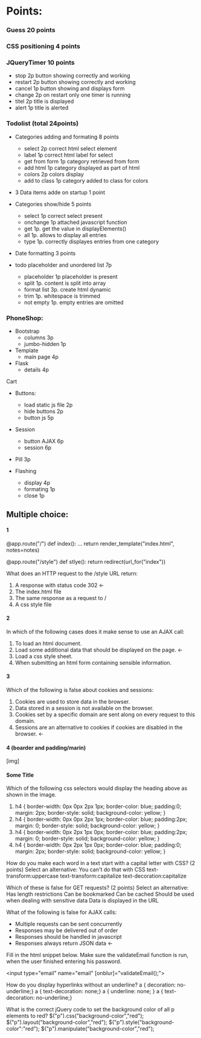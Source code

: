 # Points:
### Guess 20 points

### CSS positioning 4 points

### JQueryTimer 10 points
* stop      2p button showing correctly and working
* restart   2p button showing correctly and working
* cancel    1p button showing and displays form
* change    2p on restart only one timer is running
* titel     2p title is displayed
* alert     1p title is alerted

### Todolist  (total 24points)
- Categories adding and formating 8 points
    * select        2p  correct html select element
    * label         1p  correct html label for select
    * get from form 1p  category retrieved from form  
    * add html      1p  category displayed as part of html
    * colors        2p  colors display 
    * add to class  1p  category added to class for colors

- 3 Data items adde on startup 1 point

- Categories show/hide 5 points
    * select        1p  correct select present
    * onchange      1p  attached javascript function
    * get           1p. get the value in displayElements()
    * all           1p. allows to display all entries
    * type          1p. correctly displayes entries from one category
- Date formatting 3 points
- todo placeholder and unordered list  7p
    * placeholder   1p  placeholder is present
    * split         1p. content is split into array
    * format list   3p. create html dynamic
    * trim          1p. whitespace is trimmed
    * not empty     1p. empty entries are omitted

### PhoneShop:
- Bootstrap
    * columns      3p
    * jumbo-hidden 1p
- Template
    * main page    4p
- Flask
    * details<id>  4p

Cart
- Buttons:
    * load static js file 2p
    * hide buttons 2p
    * button js    5p

- Session
    * button AJAX  6p
    * session      6p
- Pill             3p

- Flashing
    * display      4p
    * formating    1p
    * close        1p

## Multiple choice:
#### 1

@app.route("/")
def index():
    ...
    return render_template("index.html", notes=notes)

@app.route("/style")
def stlye():
    return redirect(url_for("index"))

What does an HTTP request to the /style URL return:
1. A response with status code 302 <-
2. The index.html file
3. The same response as a request to /
4. A css style file

#### 2

In which of the following cases does it make sense to use an AJAX call:
1. To load an html document.
2. Load some additional data that should be displayed on the page. <-
3. Load a css style sheet.
4. When submitting an html form containing sensible information.

#### 3 

Which of the following is false about cookies and sessions:
1. Cookies are used to store data in the browser.
2. Data stored in a session is not available on the browser.
3. Cookies set by a specific domain are sent along on every request to this domain.
4. Sessions are an alternative to cookies if cookies are disabled in the browser. <-

#### 4 (boarder and padding/marin)

[img]

<h4>Some Title</h4>

Which of the following css selectors would display the heading above as shown in the image.
1. h4 {
            border-width: 0px 0px 2px 1px;
            border-color: blue;
            padding:0;
            margin: 2px;
            border-style: solid;
            background-color: yellow;
        }
2. h4 {
            border-width: 0px 0px 2px 1px;
            border-color: blue;
            padding:2px;
            margin: 0;
            border-style: solid;
            background-color: yellow;
        }
3. h4 {
            border-width: 0px 2px 1px 0px;
            border-color: blue;
            padding:2px;
            margin: 0;
            border-style: solid;
            background-color: yellow;
        }
4. h4 {
            border-width: 0px 2px 1px 0px;
            border-color: blue;
            padding:0;
            margin: 2px;
            border-style: solid;
            background-color: yellow;
        }

How do you make each word in a text start with a capital letter with CSS? (2 points)
Select an alternative:
You can't do that with CSS 
text-transform:uppercase 
text-transform:capitalize 
text-decoration:capitalize

Which of these is false for GET requests? (2 points)
Select an alternative:
Has length restrictions
Can be bookmarked
Can be cached
Should be used when dealing with sensitive data 
Data is displayed in the URL

What of the following is false for AJAX calls:
- Multiple requests can be sent concurrently
- Responses may be delivered out of order
- Responses should be handled in javascript
- Responses always return JSON data <-

Fill in the html snippet below.
Make sure the validateEmail function is run, when the user finished entering his password.

<input type="email" name="email" [onblur]="validateEmail();">

How do you display hyperlinks without an underline?
a { decoration: no-underline;}
a { text-decoration: none;}
a { underline: none; }
a { text-decoration: no-underline;}

What is the correct jQuery code to set the background color of all p elements to red?
$("p").css("background-color","red");
$("p").layout("background-color","red");
$("p").style("background-color":"red");
$("p").manipulate("background-color","red");
